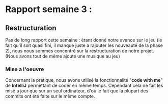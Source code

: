 # Rapport semaine 3 :

## Restructuration
Pas de long rapport cette semaine : étant donné notre avance sur le jeu (le fait qu'il soit quasi fini, il manque juste a rajouter les nouveauté de la phase 2), nous nous sommes concentré sur la restructuration de notre projet.
(Nous avons tout de même ajouté une musique au jeu)

### Mise a l'oeuvre

Concernant la pratique, nous avons utilisé la fonctionnalité "**code with me**" de **IntelliJ** permettant de coder en même temps.
Cependant cela ne fait les mise a jour que sur un seul ordinateur, d'où le fait que la plupart des commits ont été faite sur le même compte.

